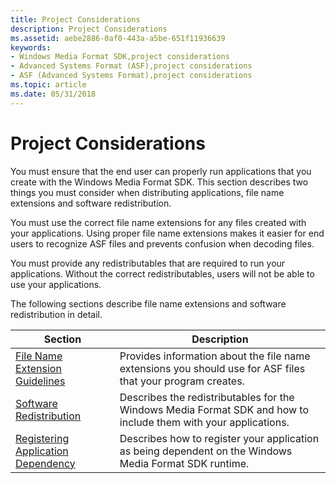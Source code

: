 ```yaml
---
title: Project Considerations
description: Project Considerations
ms.assetid: aebe2886-0af0-443a-a5be-651f11936639
keywords:
- Windows Media Format SDK,project considerations
- Advanced Systems Format (ASF),project considerations
- ASF (Advanced Systems Format),project considerations
ms.topic: article
ms.date: 05/31/2018
---
```


# Project Considerations

You must ensure that the end user can properly run applications that you create with the Windows Media Format SDK. This section describes two things you must consider when distributing applications, file name extensions and software redistribution.

You must use the correct file name extensions for any files created with your applications. Using proper file name extensions makes it easier for end users to recognize ASF files and prevents confusion when decoding files.

You must provide any redistributables that are required to run your applications. Without the correct redistributables, users will not be able to use your applications.

The following sections describe file name extensions and software redistribution in detail.



| Section                                                                      | Description                                                                                                     |
|------------------------------------------------------------------------------|-----------------------------------------------------------------------------------------------------------------|
| [File Name Extension Guidelines](file-name-extension-guidelines.md)         | Provides information about the file name extensions you should use for ASF files that your program creates.     |
| [Software Redistribution](software-redistribution.md)                       | Describes the redistributables for the Windows Media Format SDK and how to include them with your applications. |
| [Registering Application Dependency](registering-application-dependency.md) | Describes how to register your application as being dependent on the Windows Media Format SDK runtime.          |



 

 

 




